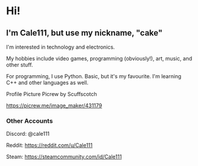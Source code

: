 # Hi!
## I'm Cale111, but use my nickname, "cake"

I'm interested in technology and electronics.

My hobbies include video games, programming (obviously!), art, music, and other stuff.

For programming, I use Python. Basic, but it's my favourite.
I'm learning C++ and other languages as well.

Profile Picture Picrew by Scuffscotch

https://picrew.me/image_maker/431179

### Other Accounts

Discord: @cale111

Reddit: https://reddit.com/u/Cale111

Steam: https://steamcommunity.com/id/Cale111
